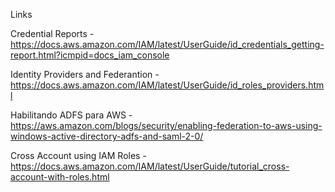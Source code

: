  Links

Credential Reports - https://docs.aws.amazon.com/IAM/latest/UserGuide/id_credentials_getting-report.html?icmpid=docs_iam_console

Identity Providers and Federantion - https://docs.aws.amazon.com/IAM/latest/UserGuide/id_roles_providers.html

Habilitando ADFS para AWS - https://aws.amazon.com/blogs/security/enabling-federation-to-aws-using-windows-active-directory-adfs-and-saml-2-0/

Cross Account using IAM Roles - https://docs.aws.amazon.com/IAM/latest/UserGuide/tutorial_cross-account-with-roles.html